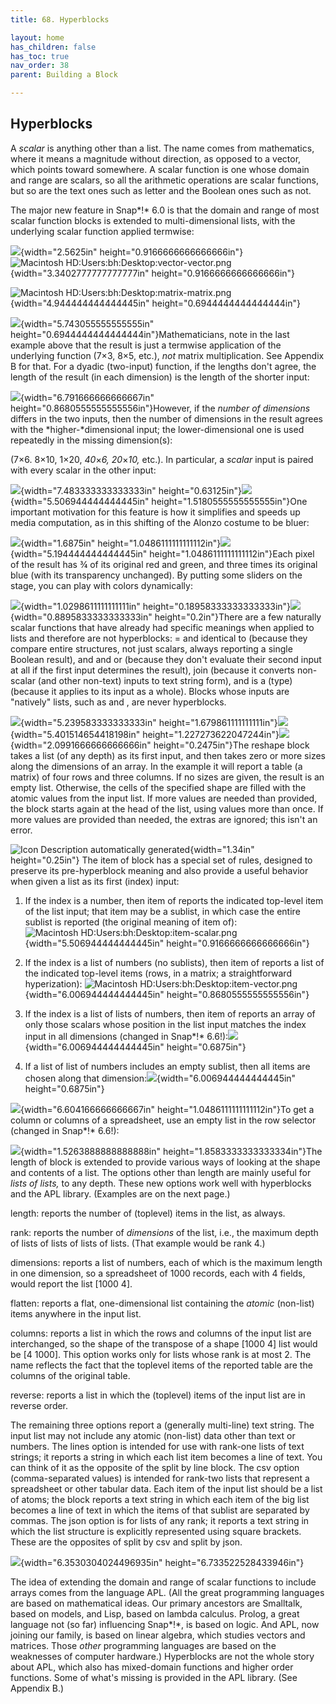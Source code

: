 ```yaml
---
title: 68. Hyperblocks

layout: home
has_children: false
has_toc: true
nav_order: 38
parent: Building a Block

---
```


 Hyperblocks
-----------

A *scalar* is anything other than a list. The name comes from
mathematics, where it means a magnitude without direction, as opposed to
a vector, which points toward somewhere. A scalar function is one whose
domain and range are scalars, so all the arithmetic operations are
scalar functions, but so are the text ones such as letter and the
Boolean ones such as not.

The major new feature in Snap*!* 6.0 is that the domain and range of
most scalar function blocks is extended to multi-dimensional lists, with
the underlying scalar function applied termwise:

![](image609.png){width="2.5625in"
height="0.9166666666666666in"}![Macintosh
HD:Users:bh:Desktop:vector-vector.png](image610.png){width="3.3402777777777777in"
height="0.9166666666666666in"}

![Macintosh
HD:Users:bh:Desktop:matrix-matrix.png](image611.png){width="4.944444444444445in"
height="0.6944444444444444in"}

![](image612.png){width="5.743055555555555in"
height="0.6944444444444444in"}Mathematicians, note in the last example
above that the result is just a termwise application of the underlying
function (7×3, 8×5, etc.), *not* matrix multiplication. See Appendix B
for that. For a dyadic (two-input) function, if the lengths don't agree,
the length of the result (in each dimension) is the length of the
shorter input:

![](image613.png){width="6.791666666666667in"
height="0.8680555555555556in"}However, if the *number of dimensions*
differs in the two inputs, then the number of dimensions in the result
agrees with the *higher-*dimensional input; the lower-dimensional one is
used repeatedly in the missing dimension(s):

(7×6. 8×10, 1×20, *40*×*6, 20*×*10,* etc.). In particular, a *scalar*
input is paired with every scalar in the other input:

![](image614.png){width="7.483333333333333in"
height="0.63125in"}![](image615.png){width="5.506944444444445in"
height="1.5180555555555555in"}One important motivation for this feature
is how it simplifies and speeds up media computation, as in this
shifting of the Alonzo costume to be bluer:

![](image619.png){width="1.6875in"
height="1.0486111111111112in"}![](image620.png){width="5.194444444444445in"
height="1.0486111111111112in"}Each pixel of the result has ¾ of its
original red and green, and three times its original blue (with its
transparency unchanged). By putting some sliders on the stage, you can
play with colors dynamically:

![](image621.png){width="1.0298611111111111in"
height="0.18958333333333333in"}![](image193.png){width="0.8895833333333333in"
height="0.2in"}There are a few naturally scalar functions that have
already had specific meanings when applied to lists and therefore are
not hyperblocks: = and identical to (because they compare entire
structures, not just scalars, always reporting a single Boolean result),
and and or (because they don't evaluate their second input at all if the
first input determines the result), join (because it converts non-scalar
(and other non-text) inputs to text string form), and is a (type)
(because it applies to its input as a whole). Blocks whose inputs are
"natively" lists, such as and , are never hyperblocks.

![](image622.png){width="5.239583333333333in"
height="1.679861111111111in"}![](image203.png){width="5.401514654418198in"
height="1.227273622047244in"}![](image205.png){width="2.0991666666666666in"
height="0.2475in"}The reshape block takes a list (of any depth) as its
first input, and then takes zero or more sizes along the dimensions of
an array. In the example it will report a table (a matrix) of four rows
and three columns. If no sizes are given, the result is an empty list.
Otherwise, the cells of the specified shape are filled with the atomic
values from the input list. If more values are needed than provided, the
block starts again at the head of the list, using values more than once.
If more values are provided than needed, the extras are ignored; this
isn't an error.

![Icon Description automatically
generated](image204.png){width="1.34in"
height="0.25in"} The item of block has a special set of rules, designed
to preserve its pre-hyperblock meaning and also provide a useful
behavior when given a list as its first (index) input:

1.  If the index is a number, then item of reports the indicated
    top-level item of the list input; that item may be a sublist, in
    which case the entire sublist is reported (the original meaning of
    item of):![Macintosh
    HD:Users:bh:Desktop:item-scalar.png](image623.png){width="5.506944444444445in"
    height="0.9166666666666666in"}

2.  If the index is a list of numbers (no sublists), then item of
    reports a list of the indicated top-level items (rows, in a matrix;
    a straightforward hyperization): ![Macintosh
    HD:Users:bh:Desktop:item-vector.png](image624.png){width="6.006944444444445in"
    height="0.8680555555555556in"}

3.  If the index is a list of lists of numbers, then item of reports an
    array of only those scalars whose position in the list input matches
    the index input in all dimensions (changed in Snap*!*
    6.6!):![](image625.png){width="6.006944444444445in"
    height="0.6875in"}

4.  If a list of list of numbers includes an empty sublist, then all
    items are chosen along that
    dimension:![](image626.png){width="6.006944444444445in"
    height="0.6875in"}

![](image627.png){width="6.604166666666667in"
height="1.0486111111111112in"}To get a column or columns of a
spreadsheet, use an empty list in the row selector (changed in Snap*!*
6.6!):

![](image628.png){width="1.5263888888888888in"
height="1.8583333333333334in"}The length of block is extended to provide
various ways of looking at the shape and contents of a list. The options
other than length are mainly useful for *lists of lists,* to any depth.
These new options work well with hyperblocks and the APL library.
(Examples are on the next page.)

length: reports the number of (toplevel) items in the list, as always.

rank: reports the number of *dimensions* of the list, i.e., the maximum
depth of lists of lists of lists of lists. (That example would be rank
4.)

dimensions: reports a list of numbers, each of which is the maximum
length in one dimension, so a spreadsheet of 1000 records, each with 4
fields, would report the list \[1000 4\].

flatten: reports a flat, one-dimensional list containing the *atomic*
(non-list) items anywhere in the input list.

columns: reports a list in which the rows and columns of the input list
are interchanged, so the shape of the transpose of a shape \[1000 4\]
list would be \[4 1000\]. This option works only for lists whose rank is
at most 2. The name reflects the fact that the toplevel items of the
reported table are the columns of the original table.

reverse: reports a list in which the (toplevel) items of the input list
are in reverse order.

The remaining three options report a (generally multi-line) text string.
The input list may not include any atomic (non-list) data other than
text or numbers. The lines option is intended for use with rank-one
lists of text strings; it reports a string in which each list item
becomes a line of text. You can think of it as the opposite of the split
by line block. The csv option (comma-separated values) is intended for
rank-two lists that represent a spreadsheet or other tabular data. Each
item of the input list should be a list of atoms; the block reports a
text string in which each item of the big list becomes a line of text in
which the items of that sublist are separated by commas. The json option
is for lists of any rank; it reports a text string in which the list
structure is explicitly represented using square brackets. These are the
opposites of split by csv and split by json.

![](image632.png){width="6.3530304024496935in"
height="6.733522528433946in"}

The idea of extending the domain and range of scalar functions to
include arrays comes from the language APL. (All the great programming
languages are based on mathematical ideas. Our primary ancestors are
Smalltalk, based on models, and Lisp, based on lambda calculus. Prolog,
a great language not (so far) influencing Snap*!*, is based on logic.
And APL, now joining our family, is based on linear algebra, which
studies vectors and matrices. Those *other* programming languages are
based on the weaknesses of computer hardware.) Hyperblocks are not the
whole story about APL, which also has mixed-domain functions and higher
order functions. Some of what's missing is provided in the APL library.
(See Appendix B.)

